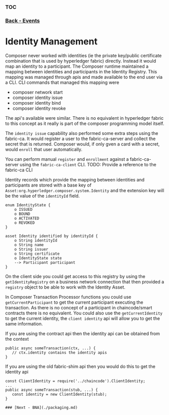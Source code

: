 ### [TOC](./TOC.md)
### [Back - Events](./events.md)

# Identity Management
Composer never worked with identities (ie the private key/public certificate combination that is used by hyperledger fabric) directly. Instead it would map an identity to a participant. The Composer runtime maintained a mapping between identities and participants in the Identity Registry. This mapping was managed through apis and made available to the end user via a CLI. CLI commands that managed this mapping were
- composer network start
- composer identity issue
- composer identity bind
- composer identity revoke 

The api's available were similar.
There is no equivalent in hyperledger fabric to this concept as it really is part of the composer programming model itself.

The `identity issue` capability also performed some extra steps using the fabric-ca. It would register a user to the fabric-ca-server and collect the secret that is returned.
Composer would, if only gven a card with a secret, would `enroll` that user automatically. 

You can perform manual `register` and `enrollment` against a fabric-ca-server using the `fabric-ca-client` CLI.
TODO: Provide a reference to the fabric-ca CLI

Identity records which provide the mapping between identities and participants are stored with a base key of `Asset:org.hyperledger.composer.system.Identity` and the extension key will be the value of the `identityId` field.

```
enum IdentityState {
    o ISSUED
    o BOUND
    o ACTIVATED
    o REVOKED
}

asset Identity identified by identityId {
    o String identityId
    o String name
    o String issuer
    o String certificate
    o IdentityState state
    --> Participant participant
}
```

On the client side you could get access to this registry by using the `getIdentityRegistry` on a business network connection that then provided a `registry` object to be able to work with the Identity Asset.

In Composer Transaction Processor functions you could use `getCurrentParticipant` to get the current participant executing the transaction. As there is no concept of a participant in chaincode/smart contracts there is no equivalent.
You could also use the `getCurrentIdentity` to get the current identity, the `client identity` api will allow you to get the same information.

If you are using the contract api then the identity api can be obtained from the context
```
public async someTransaction(ctx, ...) {
   // ctx.identity contains the identity apis
}
```

If you are using the old fabric-shim api then you would do this to get the identity api
```
const ClientIdentity = require('../chaincode').ClientIdentity;
...
public async someTransaction(stub, ...) {
   const identity = new ClientIdentity(stub);
}

### [Next - BNA](./packaging.md)